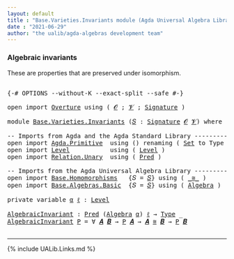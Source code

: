 ```yaml
---
layout: default
title : "Base.Varieties.Invariants module (Agda Universal Algebra Library)"
date : "2021-06-29"
author: "the ualib/agda-algebras development team"
---
```


### Algebraic invariants

These are properties that are preserved under isomorphism.

<pre class="Agda">

<a id="273" class="Symbol">{-#</a> <a id="277" class="Keyword">OPTIONS</a> <a id="285" class="Pragma">--without-K</a> <a id="297" class="Pragma">--exact-split</a> <a id="311" class="Pragma">--safe</a> <a id="318" class="Symbol">#-}</a>

<a id="323" class="Keyword">open</a> <a id="328" class="Keyword">import</a> <a id="335" href="Overture.html" class="Module">Overture</a> <a id="344" class="Keyword">using</a> <a id="350" class="Symbol">(</a> <a id="352" href="Overture.Signatures.html#648" class="Generalizable">𝓞</a> <a id="354" class="Symbol">;</a> <a id="356" href="Overture.Signatures.html#650" class="Generalizable">𝓥</a> <a id="358" class="Symbol">;</a> <a id="360" href="Overture.Signatures.html#3291" class="Function">Signature</a> <a id="370" class="Symbol">)</a>

<a id="373" class="Keyword">module</a> <a id="380" href="Base.Varieties.Invariants.html" class="Module">Base.Varieties.Invariants</a> <a id="406" class="Symbol">(</a><a id="407" href="Base.Varieties.Invariants.html#407" class="Bound">𝑆</a> <a id="409" class="Symbol">:</a> <a id="411" href="Overture.Signatures.html#3291" class="Function">Signature</a> <a id="421" href="Overture.Signatures.html#648" class="Generalizable">𝓞</a> <a id="423" href="Overture.Signatures.html#650" class="Generalizable">𝓥</a><a id="424" class="Symbol">)</a> <a id="426" class="Keyword">where</a>

<a id="433" class="Comment">-- Imports from Agda and the Agda Standard Library ---------------------</a>
<a id="506" class="Keyword">open</a> <a id="511" class="Keyword">import</a> <a id="518" href="Agda.Primitive.html" class="Module">Agda.Primitive</a>  <a id="534" class="Keyword">using</a> <a id="540" class="Symbol">()</a> <a id="543" class="Keyword">renaming</a> <a id="552" class="Symbol">(</a> <a id="554" href="Agda.Primitive.html#326" class="Primitive">Set</a> <a id="558" class="Symbol">to</a> <a id="561" class="Primitive">Type</a> <a id="566" class="Symbol">)</a>
<a id="568" class="Keyword">open</a> <a id="573" class="Keyword">import</a> <a id="580" href="Level.html" class="Module">Level</a>           <a id="596" class="Keyword">using</a> <a id="602" class="Symbol">(</a> <a id="604" href="Agda.Primitive.html#597" class="Postulate">Level</a> <a id="610" class="Symbol">)</a>
<a id="612" class="Keyword">open</a> <a id="617" class="Keyword">import</a> <a id="624" href="Relation.Unary.html" class="Module">Relation.Unary</a>  <a id="640" class="Keyword">using</a> <a id="646" class="Symbol">(</a> <a id="648" href="Relation.Unary.html#1101" class="Function">Pred</a> <a id="653" class="Symbol">)</a>

<a id="656" class="Comment">-- Imports from the Agda Universal Algebra Library -------------------------------------------</a>
<a id="751" class="Keyword">open</a> <a id="756" class="Keyword">import</a> <a id="763" href="Base.Homomorphisms.html" class="Module">Base.Homomorphisms</a>   <a id="784" class="Symbol">{</a><a id="785" class="Argument">𝑆</a> <a id="787" class="Symbol">=</a> <a id="789" href="Base.Varieties.Invariants.html#407" class="Bound">𝑆</a><a id="790" class="Symbol">}</a> <a id="792" class="Keyword">using</a> <a id="798" class="Symbol">(</a> <a id="800" href="Base.Homomorphisms.Isomorphisms.html#2018" class="Record Operator">_≅_</a> <a id="804" class="Symbol">)</a>
<a id="806" class="Keyword">open</a> <a id="811" class="Keyword">import</a> <a id="818" href="Base.Algebras.Basic.html" class="Module">Base.Algebras.Basic</a>  <a id="839" class="Symbol">{</a><a id="840" class="Argument">𝑆</a> <a id="842" class="Symbol">=</a> <a id="844" href="Base.Varieties.Invariants.html#407" class="Bound">𝑆</a><a id="845" class="Symbol">}</a> <a id="847" class="Keyword">using</a> <a id="853" class="Symbol">(</a> <a id="855" href="Base.Algebras.Basic.html#2774" class="Function">Algebra</a> <a id="863" class="Symbol">)</a>

<a id="866" class="Keyword">private</a> <a id="874" class="Keyword">variable</a> <a id="883" href="Base.Varieties.Invariants.html#883" class="Generalizable">α</a> <a id="885" href="Base.Varieties.Invariants.html#885" class="Generalizable">ℓ</a> <a id="887" class="Symbol">:</a> <a id="889" href="Agda.Primitive.html#597" class="Postulate">Level</a>

<a id="AlgebraicInvariant"></a><a id="896" href="Base.Varieties.Invariants.html#896" class="Function">AlgebraicInvariant</a> <a id="915" class="Symbol">:</a> <a id="917" href="Relation.Unary.html#1101" class="Function">Pred</a> <a id="922" class="Symbol">(</a><a id="923" href="Base.Algebras.Basic.html#2774" class="Function">Algebra</a> <a id="931" href="Base.Varieties.Invariants.html#883" class="Generalizable">α</a><a id="932" class="Symbol">)</a> <a id="934" href="Base.Varieties.Invariants.html#885" class="Generalizable">ℓ</a> <a id="936" class="Symbol">→</a> <a id="938" href="Base.Varieties.Invariants.html#561" class="Primitive">Type</a> <a id="943" class="Symbol">_</a>
<a id="945" href="Base.Varieties.Invariants.html#896" class="Function">AlgebraicInvariant</a> <a id="964" href="Base.Varieties.Invariants.html#964" class="Bound">P</a> <a id="966" class="Symbol">=</a> <a id="968" class="Symbol">∀</a> <a id="970" href="Base.Varieties.Invariants.html#970" class="Bound">𝑨</a> <a id="972" href="Base.Varieties.Invariants.html#972" class="Bound">𝑩</a> <a id="974" class="Symbol">→</a> <a id="976" href="Base.Varieties.Invariants.html#964" class="Bound">P</a> <a id="978" href="Base.Varieties.Invariants.html#970" class="Bound">𝑨</a> <a id="980" class="Symbol">→</a> <a id="982" href="Base.Varieties.Invariants.html#970" class="Bound">𝑨</a> <a id="984" href="Base.Homomorphisms.Isomorphisms.html#2018" class="Record Operator">≅</a> <a id="986" href="Base.Varieties.Invariants.html#972" class="Bound">𝑩</a> <a id="988" class="Symbol">→</a> <a id="990" href="Base.Varieties.Invariants.html#964" class="Bound">P</a> <a id="992" href="Base.Varieties.Invariants.html#972" class="Bound">𝑩</a>

</pre>

--------------------------------

{% include UALib.Links.md %}
